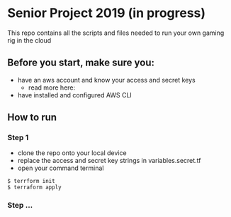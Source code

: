 # Senior Project 2019 (in progress)

This repo contains all the scripts and files needed to run your own gaming rig in the cloud

## Before you start, make sure you:
  - have an aws account and know your access and secret keys
    - read more here:
  - have installed and configured AWS CLI

## How to run
  ### Step 1
  - clone the repo onto your local device
  - replace the access and secret key strings in variables.secret.tf
  - open your command terminal
  ```
  $ terrform init
  $ terraform apply
  ```

      
  ### Step ...
